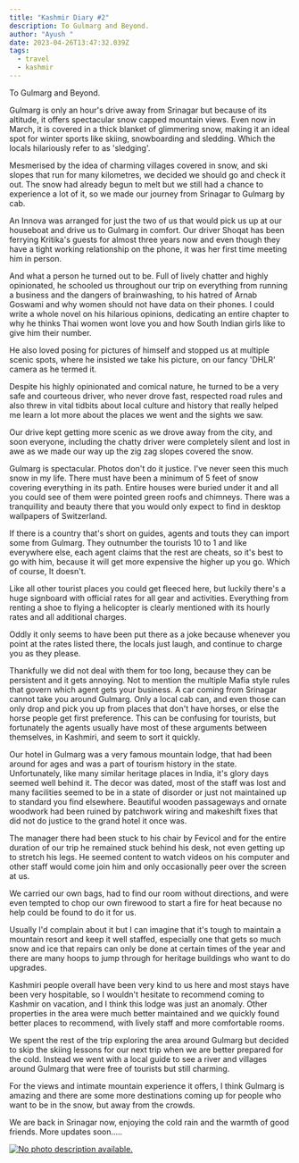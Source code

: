 ```yaml
---
title: "Kashmir Diary #2"
description: To Gulmarg and Beyond.
author: "Ayush "
date: 2023-04-26T13:47:32.039Z
tags:
  - travel
  - kashmir
---
```

To Gulmarg and Beyond.

Gulmarg is only an hour's drive away from Srinagar but because of its altitude, it offers spectacular snow capped mountain views. Even now in March, it is covered in a thick blanket of glimmering snow, making it an ideal spot for winter sports like skiing, snowboarding and sledding. Which the locals hilariously refer to as 'sledging'.

Mesmerised by the idea of charming villages covered in snow, and ski slopes that run for many kilometres, we decided we should go and check it out. The snow had already begun to melt but we still had a chance to experience a lot of it, so we made our journey from Srinagar to Gulmarg by cab.

An Innova was arranged for just the two of us that would pick us up at our houseboat and drive us to Gulmarg in comfort. Our driver Shoqat has been ferrying Kritika's guests for almost three years now and even though they have a tight working relationship on the phone, it was her first time meeting him in person.

And what a person he turned out to be. Full of lively chatter and highly opinionated, he schooled us throughout our trip on everything from running a business and the dangers of brainwashing, to his hatred of Arnab Goswami and why women should not have data on their phones. I could write a whole novel on his hilarious opinions, dedicating an entire chapter to why he thinks Thai women wont love you and how South Indian girls like to give him their number.

He also loved posing for pictures of himself and stopped us at multiple scenic spots, where he insisted we take his picture, on our fancy 'DHLR' camera as he termed it.

Despite his highly opinionated and comical nature, he turned to be a very safe and courteous driver, who never drove fast, respected road rules and also threw in vital tidbits about local culture and history that really helped me learn a lot more about the places we went and the sights we saw.

Our drive kept getting more scenic as we drove away from the city, and soon everyone, including the chatty driver were completely silent and lost in awe as we made our way up the zig zag slopes covered the snow.

Gulmarg is spectacular. Photos don't do it justice. I've never seen this much snow in my life. There must have been a minimum of 5 feet of snow covering everything in its path. Entire houses were buried under it and all you could see of them were pointed green roofs and chimneys. There was a tranquillity and beauty there that you would only expect to find in desktop wallpapers of Switzerland.

If there is a country that's short on guides, agents and touts they can import some from Gulmarg. They outnumber the tourists 10 to 1 and like everywhere else, each agent claims that the rest are cheats, so it's best to go with him, because it will get more expensive the higher up you go. Which of course, It doesn't.

Like all other tourist places you could get fleeced here, but luckily there's a huge signboard with official rates for all gear and activities. Everything from renting a shoe to flying a helicopter is clearly mentioned with its hourly rates and all additional charges.

Oddly it only seems to have been put there as a joke because whenever you point at the rates listed there, the locals just laugh, and continue to charge you as they please.

Thankfully we did not deal with them for too long, because they can be persistent and it gets annoying. Not to mention the multiple Mafia style rules that govern which agent gets your business. A car coming from Srinagar cannot take you around Gulmarg. Only a local cab can, and even those can only drop and pick you up from places that don't have horses, or else the horse people get first preference. This can be confusing for tourists, but fortunately the agents usually have most of these arguments between themselves, in Kashmiri, and seem to sort it quickly.

Our hotel in Gulmarg was a very famous mountain lodge, that had been around for ages and was a part of tourism history in the state. Unfortunately, like many similar heritage places in India, it's glory days seemed well behind it. The decor was dated, most of the staff was lost and many facilities seemed to be in a state of disorder or just not maintained up to standard you find elsewhere. Beautiful wooden passageways and ornate woodwork had been ruined by patchwork wiring and makeshift fixes that did not do justice to the grand hotel it once was.

The manager there had been stuck to his chair by Fevicol and for the entire duration of our trip he remained stuck behind his desk, not even getting up to stretch his legs. He seemed content to watch videos on his computer and other staff would come join him and only occasionally peer over the screen at us.

We carried our own bags, had to find our room without directions, and were even tempted to chop our own firewood to start a fire for heat because no help could be found to do it for us.

Usually I'd complain about it but I can imagine that it's tough to maintain a mountain resort and keep it well staffed, especially one that gets so much snow and ice that repairs can only be done at certain times of the year and there are many hoops to jump through for heritage buildings who want to do upgrades.

Kashmiri people overall have been very kind to us here and most stays have been very hospitable, so I wouldn't hesitate to recommend coming to Kashmir on vacation, and I think this lodge was just an anomaly. Other properties in the area were much better maintained and we quickly found better places to recommend, with lively staff and more comfortable rooms.

We spent the rest of the trip exploring the area around Gulmarg but decided to skip the skiing lessons for our next trip when we are better prepared for the cold. Instead we went with a local guide to see a river and villages around Gulmarg that were free of tourists but still charming.

For the views and intimate mountain experience it offers, I think Gulmarg is amazing and there are some more destinations coming up for people who want to be in the snow, but away from the crowds.

We are back in Srinagar now, enjoying the cold rain and the warmth of good friends. More updates soon.....



[![No photo description available.](https://scontent-bom1-2.xx.fbcdn.net/v/t31.18172-8/17310097_10155041921456768_1754456213527370245_o.jpg?stp=dst-jpg_p180x540&_nc_cat=109&ccb=1-7&_nc_sid=8bfeb9&_nc_ohc=_FLmtFRIOHkAX_9NPIs&_nc_ht=scontent-bom1-2.xx&oh=00_AfAaLQY3T8CP1vpvLxufcKcETMAoO-fim5W7Enolilwq9A&oe=647087AA)](https://www.facebook.com/photo/?fbid=10155041921456768&set=a.10150180419066768&__cft__[0]=AZUf-qwG4CR5OYO9HUBVdt3pGdcLSki3ckbfRygK6IC3XvUop6R7NI_7XsBU2R-ZETzHbvB-AMGPJZR4SNlfmchJ7viYzKLMAMgTGOO0qMowc8h2L07ggQSixUgO71tjdTg&__tn__=EH-R)